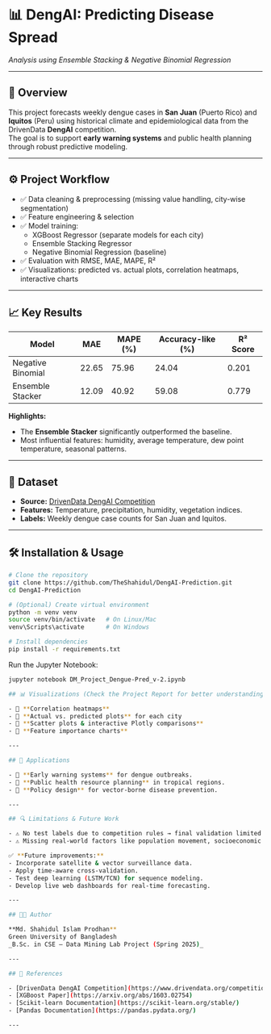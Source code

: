 # 📊 DengAI: Predicting Disease Spread  
_Analysis using Ensemble Stacking & Negative Binomial Regression_

---

## 📝 Overview

This project forecasts weekly dengue cases in **San Juan** (Puerto Rico) and **Iquitos** (Peru) using historical climate and epidemiological data from the DrivenData **DengAI** competition.  
The goal is to support **early warning systems** and public health planning through robust predictive modeling.

---

## ⚙️ Project Workflow

- ✅ Data cleaning & preprocessing (missing value handling, city-wise segmentation)
- ✅ Feature engineering & selection
- ✅ Model training:
  - XGBoost Regressor (separate models for each city)
  - Ensemble Stacking Regressor
  - Negative Binomial Regression (baseline)
- ✅ Evaluation with RMSE, MAE, MAPE, R²
- ✅ Visualizations: predicted vs. actual plots, correlation heatmaps, interactive charts

---

## 📈 Key Results

| Model                | MAE   | MAPE (%) | Accuracy-like (%) | R² Score |
|----------------------|-------|----------|-------------------|----------|
| Negative Binomial    | 22.65 | 75.96    | 24.04             | 0.201    |
| Ensemble Stacker     | 12.09 | 40.92    | 59.08             | 0.779    |

**Highlights:**  
- The **Ensemble Stacker** significantly outperformed the baseline.
- Most influential features: humidity, average temperature, dew point temperature, seasonal patterns.

---

## 📂 Dataset

- **Source:** [DrivenData DengAI Competition](https://www.drivendata.org/competitions/44/dengai-predicting-disease-spread/)
- **Features:** Temperature, precipitation, humidity, vegetation indices.
- **Labels:** Weekly dengue case counts for San Juan and Iquitos.

---

## 🛠️ Installation & Usage

```bash
# Clone the repository
git clone https://github.com/TheShahidul/DengAI-Prediction.git
cd DengAI-Prediction

# (Optional) Create virtual environment
python -m venv venv
source venv/bin/activate   # On Linux/Mac
venv\Scripts\activate      # On Windows

# Install dependencies
pip install -r requirements.txt

```
Run the Jupyter Notebook:

```bash
jupyter notebook DM_Project_Dengue-Pred_v-2.ipynb

## 📊 Visualizations (Check the Project Report for better understanding)

- 📌 **Correlation heatmaps**
- 📌 **Actual vs. predicted plots** for each city
- 📌 **Scatter plots & interactive Plotly comparisons**
- 📌 **Feature importance charts**

---

## 🚀 Applications

- 🧭 **Early warning systems** for dengue outbreaks.
- 🏥 **Public health resource planning** in tropical regions.
- 📌 **Policy design** for vector-borne disease prevention.

---

## 🔍 Limitations & Future Work

- ⚠️ No test labels due to competition rules → final validation limited.
- ⚠️ Missing real-world factors like population movement, socioeconomic data.

✅ **Future improvements:**
- Incorporate satellite & vector surveillance data.
- Apply time-aware cross-validation.
- Test deep learning (LSTM/TCN) for sequence modeling.
- Develop live web dashboards for real-time forecasting.

---

## 👨‍💻 Author

**Md. Shahidul Islam Prodhan**  
Green University of Bangladesh  
_B.Sc. in CSE — Data Mining Lab Project (Spring 2025)_

---

## 📜 References

- [DrivenData DengAI Competition](https://www.drivendata.org/competitions/44/dengai-predicting-disease-spread/)
- [XGBoost Paper](https://arxiv.org/abs/1603.02754)
- [Scikit-learn Documentation](https://scikit-learn.org/stable/)
- [Pandas Documentation](https://pandas.pydata.org/)

---
